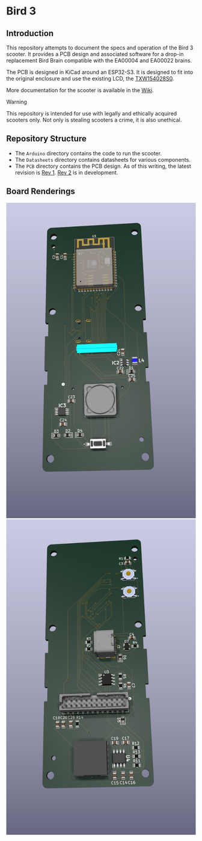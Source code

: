 # Bird 3 #

## Introduction ##
This repository attempts to document the specs and operation of the Bird 3 scooter. It provides a PCB design and associated software for a drop-in replacement Bird Brain compatible with the EA00004 and EA00022 brains.

The PCB is designed in KiCad around an ESP32-S3. It is designed to fit into the original enclosure and use the existing LCD, the [TXW154028S0](./Datasheets/TXW154028S0_SPEC.pdf).

More documentation for the scooter is available in the [Wiki](../../wiki).

> [!WARNING]
> This repository is intended for use with legally and ethically acquired scooters only. Not only is stealing scooters a crime, it is also unethical.

## Repository Structure ##
- The `Arduino` directory contains the code to run the scooter.
- The `Datasheets` directory contains datasheets for various components.
- The `PCB` directory contains the PCB design. As of this writing, the latest revision is [Rev 1](./PCB/Bird3Controller_Rev1/Readme.md). [Rev 2](./PCB/Bird3Controller_Rev2/) is in development.

## Board Renderings ##
![Top of PCB](PCB/Bird3Controller_Rev1/Bird3Controller-Top.png)
![Bottom of PCB](PCB/Bird3Controller_Rev1/Bird3Controller-Bottom.png)
